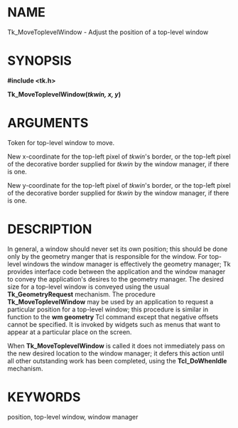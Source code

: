 # NAME

Tk_MoveToplevelWindow - Adjust the position of a top-level window

# SYNOPSIS

**#include \<tk.h\>**

**Tk_MoveToplevelWindow(***tkwin, x, y***)**

# ARGUMENTS

Token for top-level window to move.

New x-coordinate for the top-left pixel of *tkwin*\'s border, or the
top-left pixel of the decorative border supplied for *tkwin* by the
window manager, if there is one.

New y-coordinate for the top-left pixel of *tkwin*\'s border, or the
top-left pixel of the decorative border supplied for *tkwin* by the
window manager, if there is one.

# DESCRIPTION

In general, a window should never set its own position; this should be
done only by the geometry manger that is responsible for the window. For
top-level windows the window manager is effectively the geometry
manager; Tk provides interface code between the application and the
window manager to convey the application\'s desires to the geometry
manager. The desired size for a top-level window is conveyed using the
usual **Tk_GeometryRequest** mechanism. The procedure
**Tk_MoveToplevelWindow** may be used by an application to request a
particular position for a top-level window; this procedure is similar in
function to the **wm geometry** Tcl command except that negative offsets
cannot be specified. It is invoked by widgets such as menus that want to
appear at a particular place on the screen.

When **Tk_MoveToplevelWindow** is called it does not immediately pass on
the new desired location to the window manager; it defers this action
until all other outstanding work has been completed, using the
**Tcl_DoWhenIdle** mechanism.

# KEYWORDS

position, top-level window, window manager
